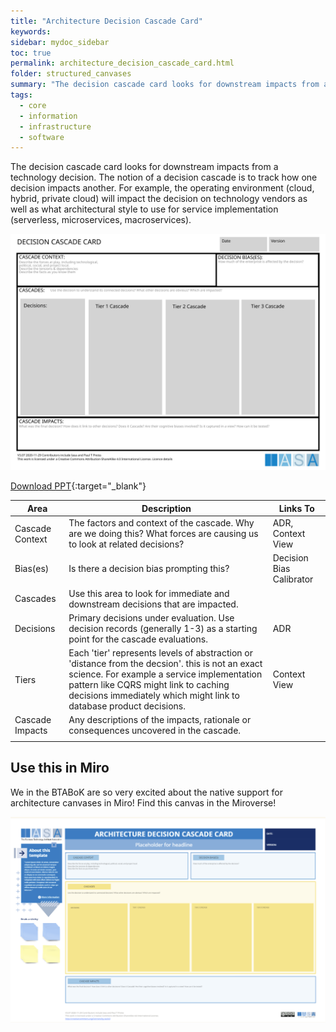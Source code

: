```yaml
---
title: "Architecture Decision Cascade Card"
keywords: 
sidebar: mydoc_sidebar
toc: true
permalink: architecture_decision_cascade_card.html
folder: structured_canvases
summary: "The decision cascade card looks for downstream impacts from a technology decision."
tags: 
  - core
  - information
  - infrastructure
  - software
---
```


The decision cascade card looks for downstream impacts from a technology decision. The notion of a decision cascade is to track how one decision impacts another. For example, the operating environment (cloud, hybrid, private cloud) will impact the decision on technology vendors as well as what architectural style to use for service implementation (serverless, microservices, macroservices). 

![image001](media/architecture_decision_cascade_card.svg)

[Download PPT](media/ppt/architecture_decision_cascade_card.ppt){:target="_blank"}

| Area            | Description                                                                                                                                                                                                                                                   | Links To                 |
| --------------- | ------------------------------------------------------------------------------------------------------------------------------------------------------------------------------------------------------------------------------------------------------------- | ------------------------ |
| Cascade Context | The factors and context of the cascade. Why are we doing this? What forces are causing us to look at related decisions?                                                                                                                                       | ADR, Context View        |
| Bias(es)        | Is there a decision bias prompting this?                                                                                                                                                                                                                      | Decision Bias Calibrator |
| Cascades        | Use this area to look for immediate and downstream decisions that are impacted.                                                                                                                                                                               |                          |
| Decisions       | Primary decisions under evaluation. Use decision records (generally 1-3) as a starting point for the cascade evaluations.                                                                                                                                     | ADR                      |
| Tiers           | Each 'tier' represents levels of abstraction or 'distance from the decsion'. this is not an exact science. For example a service implementation pattern like CQRS might link to caching decisions immediately which might link to database product decisions. | Context View             |
| Cascade Impacts | Any descriptions of the impacts, rationale or consequences uncovered in the cascade.  
                                                                                                                                                                        |                          |
## Use this in Miro

We in the BTABoK are so very excited about the native support for architecture canvases in Miro! Find this canvas in the Miroverse!

![image001](media/ADCCMiro.png)
